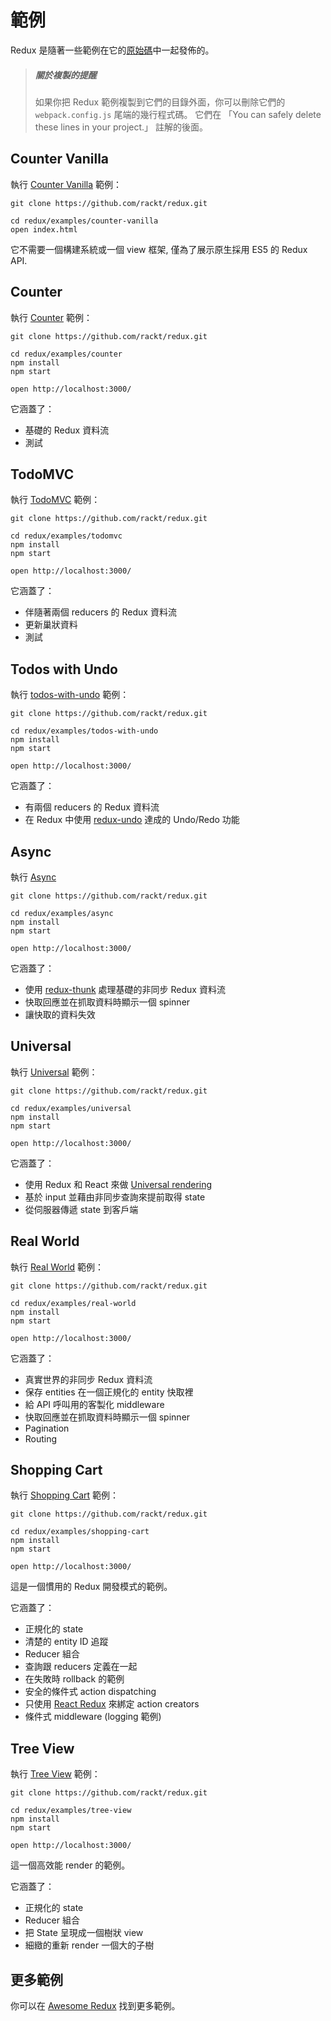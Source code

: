 # 範例

Redux 是隨著一些範例在它的[原始碼](https://github.com/rackt/redux/tree/master/examples)中一起發佈的。
>##### 關於複製的提醒
>如果你把 Redux 範例複製到它們的目錄外面，你可以刪除它們的 `webpack.config.js` 尾端的幾行程式碼。 它們在 「You can safely delete these lines in your project.」 註解的後面。

## Counter Vanilla

執行 [Counter Vanilla](https://github.com/rackt/redux/tree/master/examples/counter-vanilla) 範例：

```
git clone https://github.com/rackt/redux.git

cd redux/examples/counter-vanilla
open index.html
```

它不需要一個構建系統或一個 view 框架, 僅為了展示原生採用 ES5 的 Redux API.

## Counter

執行 [Counter](https://github.com/rackt/redux/tree/master/examples/counter) 範例：

```
git clone https://github.com/rackt/redux.git

cd redux/examples/counter
npm install
npm start

open http://localhost:3000/
```

它涵蓋了：

* 基礎的 Redux 資料流
* 測試

## TodoMVC

執行 [TodoMVC](https://github.com/rackt/redux/tree/master/examples/todomvc) 範例：

```
git clone https://github.com/rackt/redux.git

cd redux/examples/todomvc
npm install
npm start

open http://localhost:3000/
```

它涵蓋了：

* 伴隨著兩個 reducers 的 Redux 資料流
* 更新巢狀資料
* 測試

## Todos with Undo

執行 [todos-with-undo](https://github.com/rackt/redux/tree/master/examples/todos-with-undo) 範例：

```
git clone https://github.com/rackt/redux.git

cd redux/examples/todos-with-undo
npm install
npm start

open http://localhost:3000/
```

它涵蓋了：

* 有兩個 reducers 的 Redux 資料流
* 在 Redux 中使用 [redux-undo](https://github.com/omnidan/redux-undo) 達成的 Undo/Redo 功能

## Async

執行 [Async](https://github.com/rackt/redux/tree/master/examples/async)

```
git clone https://github.com/rackt/redux.git

cd redux/examples/async
npm install
npm start

open http://localhost:3000/
```

它涵蓋了：

* 使用 [redux-thunk](https://github.com/gaearon/redux-thunk) 處理基礎的非同步 Redux 資料流
* 快取回應並在抓取資料時顯示一個 spinner
* 讓快取的資料失效

## Universal

執行 [Universal](https://github.com/rackt/redux/tree/master/examples/universal) 範例：

```
git clone https://github.com/rackt/redux.git

cd redux/examples/universal
npm install
npm start

open http://localhost:3000/
```

它涵蓋了：

* 使用 Redux 和 React 來做 [Universal rendering](../recipes/ServerRendering.md)
* 基於 input 並藉由非同步查詢來提前取得 state
* 從伺服器傳遞 state 到客戶端

## Real World

執行 [Real World](https://github.com/rackt/redux/tree/master/examples/real-world) 範例：

```
git clone https://github.com/rackt/redux.git

cd redux/examples/real-world
npm install
npm start

open http://localhost:3000/
```

它涵蓋了：

* 真實世界的非同步 Redux 資料流
* 保存 entities 在一個正規化的 entity 快取裡
* 給 API 呼叫用的客製化 middleware
* 快取回應並在抓取資料時顯示一個 spinner
* Pagination
* Routing

## Shopping Cart

執行 [Shopping Cart](https://github.com/rackt/redux/tree/master/examples/shopping-cart) 範例：

```
git clone https://github.com/rackt/redux.git

cd redux/examples/shopping-cart
npm install
npm start

open http://localhost:3000/
```

這是一個慣用的 Redux 開發模式的範例。

它涵蓋了：

* 正規化的 state
* 清楚的 entity ID 追蹤
* Reducer 組合
* 查詢跟 reducers 定義在一起
* 在失敗時 rollback 的範例
* 安全的條件式 action dispatching
* 只使用 [React Redux](https://github.com/rackt/react-redux) 來綁定 action creators
* 條件式 middleware (logging 範例)

## Tree View

執行 [Tree View](https://github.com/rackt/redux/tree/master/examples/tree-view) 範例：

```
git clone https://github.com/rackt/redux.git

cd redux/examples/tree-view
npm install
npm start

open http://localhost:3000/
```

這一個高效能 render 的範例。

它涵蓋了：

* 正規化的 state
* Reducer 組合
* 把 State 呈現成一個樹狀 view
* 細緻的重新 render 一個大的子樹

## 更多範例

你可以在 [Awesome Redux](https://github.com/xgrommx/awesome-redux) 找到更多範例。

